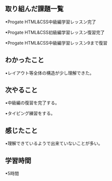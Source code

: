 ## 取り組んだ課題一覧
•Progate HTML&CSS中級編学習レッスン完了

•Progate HTML&CSS初級編学習レッスン復習完了

•Progate HTML&CSS中級編学習レッスン9まで復習

## わかったこと
•レイアウト等全体の構造が少し理解できた。

## 次やること
•中級編の復習を完了する。

•タイピング練習をする。

## 感じたこと
•理解できているようで出来ていないことが多い。

## 学習時間
•5時間